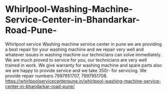 # Whirlpool-Washing-Machine-Service-Center-in-Bhandarkar-Road-Pune-
  Whirlpool service Washing machine service center in pune we are providing a best repair for your washing machine and we repair very well and whatever issues in washing machine our technicians can solve immediately. We are much proved to service for you, our technicians are very well trained in work. We give warranty for washing machine and spare parts also we are happy to provide service and we take 350/- for servicing. We provide repair numbers 7997951707, 7997951708. https://whirlpoolservicecenterpune.in/whirlpool-washing-machine-service-center-in-bhandarkar-road-pune/
